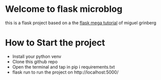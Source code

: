 # Welcome to flask microblog
this is a flask project based on a the [flask mega tutorial](https://blog.miguelgrinberg.com/post/the-flask-mega-tutorial-part-i-hello-world) of miguel grinberg

# How to Start the project
- Install your python venv
- Clone this github repo
- Open the terminal and tap in pip i requirements.txt
- flask run to run the project on http://localhost:5000/